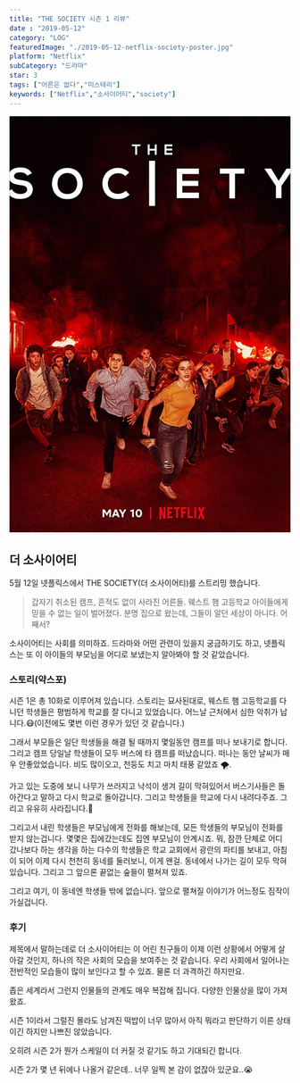 ```yaml
---
title: "THE SOCIETY 시즌 1 리뷰"
date : "2019-05-12"
category: "LOG"
featuredImage: "./2019-05-12-netflix-society-poster.jpg"
platform: "Netflix"
subCategory: "드라마"
star: 3
tags: ["어른은 없다","미스테리"]
keywords: ["Netflix","소사이어티","society"]
---
```

![포스터](./2019-05-12-netflix-society-poster.jpg)

## 더 소사이어티

5월 12일 넷플릭스에서 THE SOCIETY(더 소사이어티)를 스트리밍 했습니다.

> 갑자기 취소된 캠프, 흔적도 없이 사라진 어른들. 웨스트 햄 고등학교 아이들에게 믿을 수 없는 일이 벌어졌다. 분명 집으로 왔는데, 그들이 알던 세상이 아니다. 어째서?

소사이어티는 사회를 의미하죠. 드라마와 어떤 관련이 있을지 궁금하기도 하고, 넷플릭스는 또 이 아이들의 부모님을 어디로 보냈는지 알아봐야 할 것 같았습니다.

### 스토리(약스포)

시즌 1은 총 10화로 이루어져 있습니다. 스토리는 묘사된대로, 웨스트 햄 고등학교를 다니던 학생들은 평범하게 학교를 잘 다니고 있었습니다. 어느날 근처에서 심한 악취가 납니다.😷(이전에도 몇번 이런 경우가 있던 것 같습니다.)

그래서 부모들은 일단 학생들을 해결 될 때까지 몇일동안 캠프를 떠나 보내기로 합니다. 그리고 캠프 당일날 학생들이 모두 버스에 타 캠프를 떠났습니다. 떠나는 동안 날씨가 매우 안좋았었습니다. 비도 많이오고, 천둥도 치고 마치 태풍 같았죠 🌪.

가고 있는 도중에 보니 나무가 쓰러지고 낙석이 생겨 길이 막혀있어서 버스기사들은 돌아간다고 말하고 다시 학교로 돌아갑니다. 그리고 학생들을 학교에 다시 내려다주죠. 그리고 유유히 사라집니다.🚌

그리고서 내린 학생들은 부모님에게 전화를 해보는데, 모든 학생들의 부모님이 전화를 받지 않는겁니다. 몇몇은 집에갔는데도 집엔 부모님이 안계시죠. 뭐, 잠깐 단체로 어디 갔나보다 하는 생각을 하는 다수의 학생들은 학교 교회에서 광란의 파티를 보내고, 아침이 되어 이제 다시 천천히 동네를 둘러보니, 이게 왠걸. 동네에서 나가는 길이 모두 막혀있습니다. 그리고 그 앞으론 끝없는 숲들이 펼쳐져 있죠.

그리고 여기, 이 동네엔 학생들 밖에 없습니다. 앞으로 펼쳐질 이야기가 어느정도 짐작이 가실겁니다.

### 후기

제목에서 말하는데로 더 소사이어티는 이 어린 친구들이 이제 이런 상황에서 어떻게 살아갈 것인지, 하나의 작은 사회의 모습을 보여주는 것 같습니다. 우리 사회에서 일어나는 전반적인 모습들이 많이 보인다고 할 수 있죠. 물론 더 과격하긴 하지만요.

좁은 세계라서 그런지 인물들의 관계도 매우 복잡해 집니다. 다양한 인물상을 많이 가져왔죠.

시즌 1이라서 그럴진 몰라도 남겨진 떡밥이 너무 많아서 아직 뭐라고 판단하기 이른 상태이긴 하지만 나쁘진 않았습니다.

오히려 시즌 2가 뭔가 스케일이 더 커질 것 같기도 하고 기대되긴 합니다.

시즌 2가 몇 년 뒤에나 나올거 같은데.. 너무 일찍 본 감이 없잖아 있군요..😭
